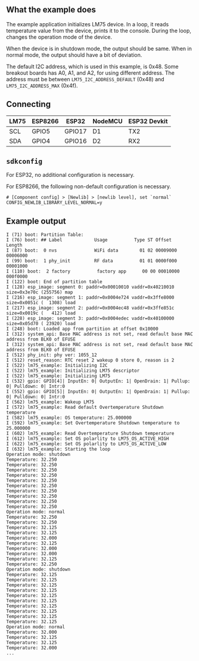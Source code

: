## What the example does

The example application initializes LM75 device. In a loop, it reads
temperature value from the device, prints it to the console. During the loop,
changes the operation mode of the device.

When the device is in shutdown mode, the output should be same. When in normal
mode, the output should have a bit of deviation.

The default I2C address, which is used in this example, is 0x48. Some breakout
boards has A0, A1, and A2, for using different address. The address must be
between `LM75_I2C_ADDRESS_DEFAULT` (0x48) and `LM75_I2C_ADDRESS_MAX` (0x4f).

## Connecting

| LM75 | ESP8266 | ESP32  | NodeMCU | ESP32 Devkit |
|------|---------|--------|---------|--------------|
| SCL  | GPIO5   | GPIO17 | D1      | TX2          |
| SDA  | GPIO4   | GPIO16 | D2      | RX2          |

## `sdkconfig`

For ESP32, no additional configuration is necessary.

For ESP8266, the following non-default configuration is necessary.

```
# [Component config] > [Newlib] > [newlib level], set `normal`
CONFIG_NEWLIB_LIBRARY_LEVEL_NORMAL=y
```

## Example output

```
I (71) boot: Partition Table:
I (76) boot: ## Label            Usage          Type ST Offset   Length
I (87) boot:  0 nvs              WiFi data        01 02 00009000 00006000
I (99) boot:  1 phy_init         RF data          01 01 0000f000 00001000
I (110) boot:  2 factory          factory app      00 00 00010000 000f0000
I (122) boot: End of partition table
I (128) esp_image: segment 0: paddr=0x00010010 vaddr=0x40210010 size=0x3e70c (255756) map
I (216) esp_image: segment 1: paddr=0x0004e724 vaddr=0x3ffe8000 size=0x0051c (  1308) load
I (217) esp_image: segment 2: paddr=0x0004ec48 vaddr=0x3ffe851c size=0x0019c (   412) load
I (228) esp_image: segment 3: paddr=0x0004edec vaddr=0x40100000 size=0x05d70 ( 23920) load
I (248) boot: Loaded app from partition at offset 0x10000
I (312) system_api: Base MAC address is not set, read default base MAC address from BLK0 of EFUSE
I (312) system_api: Base MAC address is not set, read default base MAC address from BLK0 of EFUSE
I (512) phy_init: phy ver: 1055_12
I (512) reset_reason: RTC reset 2 wakeup 0 store 0, reason is 2
I (522) lm75_example: Initializing I2C
I (522) lm75_example: Initializing LM75 descriptor
I (522) lm75_example: Initializing LM75
I (532) gpio: GPIO[4]| InputEn: 0| OutputEn: 1| OpenDrain: 1| Pullup: 0| Pulldown: 0| Intr:0
I (552) gpio: GPIO[5]| InputEn: 0| OutputEn: 1| OpenDrain: 1| Pullup: 0| Pulldown: 0| Intr:0
I (562) lm75_example: Wakeup LM75
I (572) lm75_example: Read default Overtemperature Shutdown temperature
I (582) lm75_example: OS temperature: 25.000000
I (592) lm75_example: Set Overtemperature Shutdown temperature to 25.000000
I (602) lm75_example: Read Overtemperature Shutdown temperature
I (612) lm75_example: Set OS polarlity to LM75_OS_ACTIVE_HIGH
I (622) lm75_example: Set OS polarlity to LM75_OS_ACTIVE_LOW
I (632) lm75_example: Starting the loop
Operation mode: shutdown
Temperature: 32.250
Temperature: 32.250
Temperature: 32.250
Temperature: 32.250
Temperature: 32.250
Temperature: 32.250
Temperature: 32.250
Temperature: 32.250
Temperature: 32.250
Temperature: 32.250
Operation mode: normal
Temperature: 32.250
Temperature: 32.250
Temperature: 32.125
Temperature: 32.125
Temperature: 32.000
Temperature: 32.125
Temperature: 32.000
Temperature: 32.000
Temperature: 32.125
Temperature: 32.250
Operation mode: shutdown
Temperature: 32.125
Temperature: 32.125
Temperature: 32.125
Temperature: 32.125
Temperature: 32.125
Temperature: 32.125
Temperature: 32.125
Temperature: 32.125
Temperature: 32.125
Temperature: 32.125
Operation mode: normal
Temperature: 32.000
Temperature: 32.125
Temperature: 32.125
Temperature: 32.000
...
```
